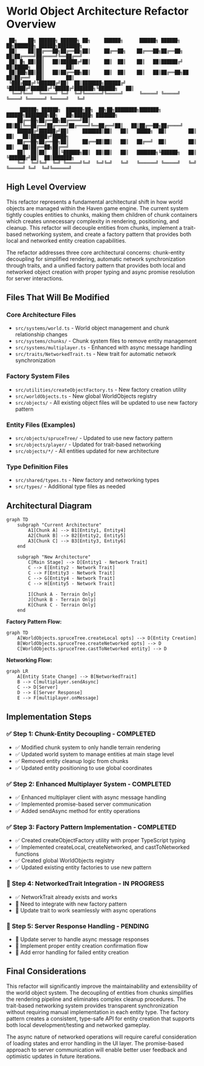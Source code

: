 # World Object Architecture Refactor Overview

```
 ██╗    ██╗ ██████╗ ██████╗ ██╗     ██████╗      ██████╗ ██████╗      ██╗███████╗ ██████╗████████╗
 ██║    ██║██╔═══██╗██╔══██╗██║     ██╔══██╗    ██╔═══██╗██╔══██╗     ██║██╔════╝██╔════╝╚══██╔══╝
 ██║ █╗ ██║██║   ██║██████╔╝██║     ██║  ██║    ██║   ██║██████╔╝     ██║█████╗  ██║        ██║   
 ██║███╗██║██║   ██║██╔══██╗██║     ██║  ██║    ██║   ██║██╔══██╗██   ██║██╔══╝  ██║        ██║   
 ╚███╔███╔╝╚██████╔╝██║  ██║███████╗██████╔╝    ╚██████╔╝██████╔╝╚█████╔╝███████╗╚██████╗   ██║   
  ╚══╝╚══╝  ╚═════╝ ╚═╝  ╚═╝╚══════╝╚═════╝      ╚═════╝ ╚═════╝  ╚════╝ ╚══════╝ ╚═════╝   ╚═╝   
                                                                                                     
     ██████╗ ██████╗  ██████╗██╗  ██╗██╗████████╗███████╗ ██████╗████████╗██╗   ██╗██████╗ ███████╗
    ██╔══██╗██╔══██╗██╔════╝██║  ██║██║╚══██╔══╝██╔════╝██╔════╝╚══██╔══╝██║   ██║██╔══██╗██╔════╝
    ██████╔╝██████╔╝██║     ███████║██║   ██║   █████╗  ██║        ██║   ██║   ██║██████╔╝█████╗  
    ██╔══██╗██╔══██╗██║     ██╔══██║██║   ██║   ██╔══╝  ██║        ██║   ██║   ██║██╔══██╗██╔══╝  
    ██║  ██║██║  ██║╚██████╗██║  ██║██║   ██║   ███████╗╚██████╗   ██║   ╚██████╔╝██║  ██║███████╗
    ╚═╝  ╚═╝╚═╝  ╚═╝ ╚═════╝╚═╝  ╚═╝╚═╝   ╚═╝   ╚══════╝ ╚═════╝   ╚═╝    ╚═════╝ ╚═╝  ╚═╝╚══════╝
```

## High Level Overview

This refactor represents a fundamental architectural shift in how world objects are managed within the Haven game engine. The current system tightly couples entities to chunks, making them children of chunk containers which creates unnecessary complexity in rendering, positioning, and cleanup. This refactor will decouple entities from chunks, implement a trait-based networking system, and create a factory pattern that provides both local and networked entity creation capabilities.

The refactor addresses three core architectural concerns: chunk-entity decoupling for simplified rendering, automatic network synchronization through traits, and a unified factory pattern that provides both local and networked object creation with proper typing and async promise resolution for server interactions.

## Files That Will Be Modified

### Core Architecture Files
- `src/systems/world.ts` - World object management and chunk relationship changes
- `src/systems/chunks/` - Chunk system files to remove entity management
- `src/systems/multiplayer.ts` - Enhanced with async message handling
- `src/traits/NetworkedTrait.ts` - New trait for automatic network synchronization

### Factory System Files
- `src/utilities/createObjectFactory.ts` - New factory creation utility
- `src/worldObjects.ts` - New global WorldObjects registry
- `src/objects/` - All existing object files will be updated to use new factory pattern

### Entity Files (Examples)
- `src/objects/spruceTree/` - Updated to use new factory pattern
- `src/objects/player/` - Updated for trait-based networking
- `src/objects/*/` - All entities updated for new architecture

### Type Definition Files
- `src/shared/types.ts` - New factory and networking types
- `src/types/` - Additional type files as needed

## Architectural Diagram

```mermaid-js
graph TD
    subgraph "Current Architecture"
        A1[Chunk A] --> B1[Entity1, Entity4]
        A2[Chunk B] --> B2[Entity2, Entity5]
        A3[Chunk C] --> B3[Entity3, Entity6]
    end
    
    subgraph "New Architecture"
        C[Main Stage] --> D[Entity1 - Network Trait]
        C --> E[Entity2 - Network Trait]
        C --> F[Entity3 - Network Trait]
        C --> G[Entity4 - Network Trait]
        C --> H[Entity5 - Network Trait]
        
        I[Chunk A - Terrain Only]
        J[Chunk B - Terrain Only]
        K[Chunk C - Terrain Only]
    end
```

**Factory Pattern Flow:**

```mermaid-js
graph TD
    A[WorldObjects.spruceTree.createLocal opts] --> D[Entity Creation]
    B[WorldObjects.spruceTree.createNetworked opts] --> D
    C[WorldObjects.spruceTree.castToNetworked entity] --> D
```

**Networking Flow:**

```mermaid-js
graph LR
    A[Entity State Change] --> B[NetworkedTrait]
    B --> C[multiplayer.sendAsync]
    C --> D[Server]
    D --> E[Server Response]
    E --> F[multiplayer.onMessage]
```

## Implementation Steps

### ✅ Step 1: Chunk-Entity Decoupling - COMPLETED
- ✅ Modified chunk system to only handle terrain rendering
- ✅ Updated world system to manage entities at main stage level
- ✅ Removed entity cleanup logic from chunks
- ✅ Updated entity positioning to use global coordinates

### ✅ Step 2: Enhanced Multiplayer System - COMPLETED
- ✅ Enhanced multiplayer client with async message handling
- ✅ Implemented promise-based server communication
- ✅ Added sendAsync method for entity operations

### ✅ Step 3: Factory Pattern Implementation - COMPLETED
- ✅ Created createObjectFactory utility with proper TypeScript typing
- ✅ Implemented createLocal, createNetworked, and castToNetworked functions
- ✅ Created global WorldObjects registry
- ✅ Updated existing entity factories to use new pattern

### 🔄 Step 4: NetworkedTrait Integration - IN PROGRESS
- ✅ NetworkTrait already exists and works
- 🔄 Need to integrate with new factory pattern
- 🔄 Update trait to work seamlessly with async operations

### 🔄 Step 5: Server Response Handling - PENDING
- 🔄 Update server to handle async message responses
- 🔄 Implement proper entity creation confirmation flow
- 🔄 Add error handling for failed entity creation

## Final Considerations

This refactor will significantly improve the maintainability and extensibility of the world object system. The decoupling of entities from chunks simplifies the rendering pipeline and eliminates complex cleanup procedures. The trait-based networking system provides transparent synchronization without requiring manual implementation in each entity type. The factory pattern creates a consistent, type-safe API for entity creation that supports both local development/testing and networked gameplay.

The async nature of networked operations will require careful consideration of loading states and error handling in the UI layer. The promise-based approach to server communication will enable better user feedback and optimistic updates in future iterations.
